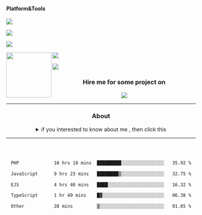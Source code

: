 #### Platform&Tools

[![](https://img.shields.io/badge/-NPM-cb3837?style=flat-square&logo=npm&logoColor=white)](https://npmjs.com/)

[![](https://img.shields.io/badge/PHP-777BB4?style=flat-square&logo=php&logoColor=white)](https://nodejs.org/)

[![](https://img.shields.io/badge/Julia-9558B2?style=flat-square&logo=julia&logoColor=white)](https://nodejs.org/)

<img src="https://media.discordapp.net/attachments/1021013887576985630/1114966165660377088/IMG_20230605_000722_907.jpg" width="120" align="left">

[![](https://img.shields.io/badge/-Node.js-43853d?style=flat-square&logo=node.js&logoColor=ffffff)](https://nodejs.org/)

[![](https://img.shields.io/badge/Visual_Studio_Code-0078D4?style=flat-square&logo=visual%20studio%20code&logoColor=white)](https://nodejs.org/)

<center>

  

### Hire me for some project on

<a href="https://instagram.com/danadtya_?igshid=MzNlNGNkZWQ4Mg=="> <img src="https://media.discordapp.net/attachments/1021013887576985630/1114974876315422880/images_15.jpg"/></a>


  


               

_______ 

### About

  <details>

  <summary>if you interested to know about me , then click this</summary>

  

  ### About Me👋 Hello World, I'm Fardan Aditya Putra!

I've been breathing life into code since 2019 - that's 4 years of computing adventure! I began my journey with Visual Basic 6, a robust language that laid the foundation of my programming fundamentals. Over the years, I've flirted with JavaScript (since 2019), Python (since 2021), and PHP (since 2023). 

In the process, I fell in love with JavaScript, a language that's as dynamic as the web itself. I've built some cool projects, learned a ton, and had loads of fun.

But as in any love story, there's a twist. Rust entered the scene! The safety, concurrency, and performance that Rust offers have started to capture my heart. I'm still a JS loyalist but don't be surprised if you see me moonlighting with Rust.

Remember, in the world of programming, it's not about cheating on one language with another; it's about finding the right tool for the job. And right now, I'm quite smitten with the Rust toolset.

Feel free to check out my repositories and contributions. I'm always up for collaboration and learning from the GitHub community. Feel free to drop me a message or question. 

Happy Coding! 🚀👨‍💻💻🌐

</details>

_______

&nbsp;&nbsp;     &nbsp;&nbsp;    &nbsp;&nbsp;   &nbsp;&nbsp;

 

<!--START_SECTION:waka-->

```txt

PHP             10 hrs 18 mins  █████████░░░░░░░░░░░░░░░░   35.92 %

JavaScript      9 hrs 23 mins   ████████▒░░░░░░░░░░░░░░░░   32.75 %

EJS             4 hrs 40 mins   ████░░░░░░░░░░░░░░░░░░░░░   16.32 %

TypeScript      1 hr 49 mins    █▓░░░░░░░░░░░░░░░░░░░░░░░   06.38 %

Other           28 mins         ▒░░░░░░░░░░░░░░░░░░░░░░░░   01.65 %

```

<!--END_SECTION:waka-->
